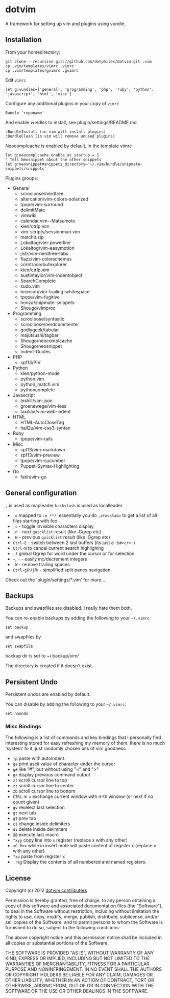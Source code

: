 dotvim
======

A framework for setting up vim and plugins using vundle.

Installation
------------

From your homedirectory:

    git clone --recursive git://github.com/dotphiles/dotvim.git .vim
    cp .vim/templates/vimrc .vimrc
    cp .vim/templates/gvimrc .gvimrc

Edit `vimrc`

    let g:vundles=['general', 'programming', 'php', 'ruby', 'python', 'javascript', 'html', 'misc']

Configure any additional plugins in your copy of `vimrc`

    Bundle 'reponame'

And enable *vundles* to install, see plugin/settings/README.md

    :BundleInstall (in vim will install plugins)
    :BundleClean (in vim will remove unused plugins)

Neocomplcache is enabled by default, in the template vimrc

    let g:neocomplcache_enable_at_startup = 1
    " Tell Neosnippet about the other snippets
    let g:neosnippet#snippets_directory='~/.vim/bundle/snipmate-snippets/snippets'

Plugins groups:

  - General
    - scrooloose/nerdtree
    - altercation/vim-colors-solarized
    - tpope/vim-surround
    - delimitMate
    - vimwiki
    - calendar.vim--Matsumoto
    - kien/ctrlp.vim
    - vim-scripts/sessionman.vim
    - matchit.zip
    - Lokaltog/vim-powerline
    - Lokaltog/vim-easymotion
    - jistr/vim-nerdtree-tabs
    - flazz/vim-colorschemes
    - corntrace/bufexplorer
    - kien/ctrlp.vim
    - austintaylor/vim-indentobject
    - SearchComplete
    - sudo.vim
    - bronson/vim-trailing-whitespace
    - tpope/vim-fugitive
    - honza/snipmate-snippets
    - Shougo/vimproc
  - Programming
    - scrooloose/syntastic
    - scrooloose/nerdcommenter
    - godlygeek/tabular
    - majutsushi/tagbar
    - Shougo/neocomplcache
    - Shougo/neosnippet
    - Indent-Guides
  - PHP
    - spf13/PIV
  - Python
    - klen/python-mode
    - python.vim
    - python_match.vim
    - pythoncomplete
  - Javascript
    - leshill/vim-json
    - groenewege/vim-less
    - taxilian/vim-web-indent
  - HTML
    - HTML-AutoCloseTag
    - hail2u/vim-css3-syntax
  - Ruby
    - tpope/vim-rails
  - Misc
    - spf13/vim-markdown
    - spf13/vim-preview
    - tpope/vim-cucumber
    - Puppet-Syntax-Highlighting
  - Go
    - fatih/vim-go

General configuration
---------------------

`,` is used as mapleader
`backslash` is used as localleader

* `,e` mapped to `:e **/`. essentially you do `,efoo<tab>` to get a list of all files starting with foo
* `,s` - toggle invisible characters display
* `,n` - next `quicklist` result (like :Ggrep etc)
* `,N` - previous `quicklist` result (like :Ggrep etc)
* `Ctrl-E` - switch between 2 last buffers  (its just a `:b#<cr>` :)
* `Ctrl-N` to cancel current search highlighing
* `,f` global Ggrep for word under the cursor or for selection
* `+`, `-` - easily inc/decrement integers
* `,W` - remove trailing spaces
* `Ctrl-g`/`h`/`j`/`k` - simplified split panes navigation

Check out the 'plugin/settings/\*.vim' for more...

Backups
-------

Backups and swapfiles are disabled. I really hate them both.

You can re-enable backups by adding the following to your `~/.vimrc`:

    set backup

 and swapfiles by

    set swapfile

backup dir is set to ~/.backup/vim/

The directory is created if it doesn't exist.

Persistent Undo
---------------

Persistent undos are enabled by default.

You can disable by adding the following to your `~/.vimrc`:

    set noundo

### Misc Bindings

The following is a list of commands and key bindings that I personally find interesting
stored for easy refreshing my memory of them. there is no much 'system' to it, just
randomly chosen bits of vim goodness.

* `]p` paste with autoindent.
* `ga` print ascii value of character under the cursor
* `g#` like "#", but without using "\<" and "\>"
* `g<` display previous command output
* `zt` scroll cursor line to top
* `zz` scroll cursor line to center
* `zb` scroll cursor line to bottom
* `CTRL-W x` exchange current window with n-th window (or next if no count given)
* `gv` reselect last selection
* `gt` next tab
* `gT` prev tab
* `ci` change inside delimiters
* `di` delete inside delimiters
* `@@` execute last macro
* `"xyy` copy line into `x` register (replace x with any other)
* `<C-R>x` while in insert mote will paste content of register x (replace x with any other)
* `"xp` paste from register x
* `:reg` Display the contents of all numbered and named registers.

License
-------

Copyright (c) 2012 [dotvim contributers][1]

Permission is hereby granted, free of charge, to any person obtaining a copy of
this software and associated documentation files (the "Software"), to deal in
the Software without restriction, including without limitation the rights to
use, copy, modify, merge, publish, distribute, sublicense, and/or sell copies
of the Software, and to permit persons to whom the Software is furnished to do
so, subject to the following conditions:

The above copyright notice and this permission notice shall be included in all
copies or substantial portions of the Software.

THE SOFTWARE IS PROVIDED "AS IS", WITHOUT WARRANTY OF ANY KIND, EXPRESS OR
IMPLIED, INCLUDING BUT NOT LIMITED TO THE WARRANTIES OF MERCHANTABILITY,
FITNESS FOR A PARTICULAR PURPOSE AND NONINFRINGEMENT. IN NO EVENT SHALL THE
AUTHORS OR COPYRIGHT HOLDERS BE LIABLE FOR ANY CLAIM, DAMAGES OR OTHER
LIABILITY, WHETHER IN AN ACTION OF CONTRACT, TORT OR OTHERWISE, ARISING FROM,
OUT OF OR IN CONNECTION WITH THE SOFTWARE OR THE USE OR OTHER DEALINGS IN THE
SOFTWARE.

[1]: https://github.com/dotphiles/dotvim/graphs/contributors

